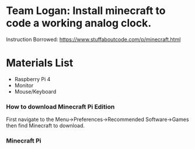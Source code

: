 # Team Logan: Install minecraft to code a working analog clock.

Instruction Borrowed:
https://www.stuffaboutcode.com/p/minecraft.html

# Materials List
- Raspberry Pi 4 
- Monitor 
- Mouse/Keyboard

### How to download Minecraft Pi Edition 

First navigate to the Menu->Preferences->Recommended Software->Games then find Minecraft to download.

### Minecraft Pi
